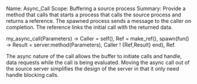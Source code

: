Name:	Async_Call
Scope:	Buffering a source process
Summary:	  Provide a method that calls that starts a process that calls the source process and returns a reference. The spawned process sends a message to the caller on completion.  The reference links the initial call with the returned data.

my_async_call(Parameters) ->
  Caller = self(),
  Ref = make_ref(),
  spawn(fun() ->
  	      Result = server:method(Parameters),
	      Caller ! {Ref,Result} end),
  Ref.

The async nature of the call allows the buffer to initiate calls and handle, data requests while the call is being evaluated.  Moving the async call out of the source server simplifies the design of the server in that it only need handle blocking calls.

